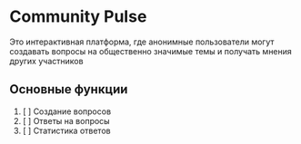 # Community Pulse #
Это интерактивная платформа, где анонимные
пользователи могут создавать вопросы на
общественно значимые темы и получать
мнения других участников

## Основные функции ##

1. [ ] Создание вопросов
2. [ ] Ответы на вопросы
3. [ ] Статистика ответов